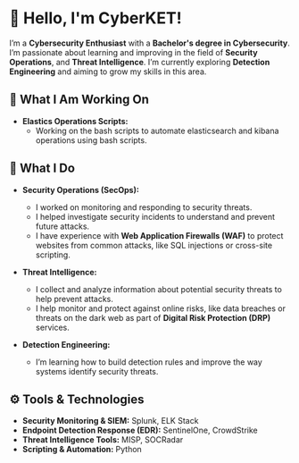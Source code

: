 # 👋 Hello, I'm CyberKET!

I’m a **Cybersecurity Enthusiast** with a **Bachelor's degree in Cybersecurity**. I’m passionate about learning and improving in the field of **Security Operations**, and **Threat Intelligence**. I’m currently exploring **Detection Engineering** and aiming to grow my skills in this area.

## 🚧 What I Am Working On

- **Elastics Operations Scripts:** 
  - Working on the bash scripts to automate elasticsearch and kibana operations using bash scripts.

## 🔐 What I Do

- **Security Operations (SecOps):** 
  - I worked on monitoring and responding to security threats.
  - I helped investigate security incidents to understand and prevent future attacks.
  - I have experience with **Web Application Firewalls (WAF)** to protect websites from common attacks, like SQL injections or cross-site scripting.
  
- **Threat Intelligence:** 
  - I collect and analyze information about potential security threats to help prevent attacks.
  - I help monitor and protect against online risks, like data breaches or threats on the dark web as part of **Digital Risk Protection (DRP)** services.

- **Detection Engineering:**
  - I’m learning how to build detection rules and improve the way systems identify security threats.

## ⚙️ Tools & Technologies

- **Security Monitoring & SIEM:** Splunk, ELK Stack
- **Endpoint Detection Response (EDR):** SentinelOne, CrowdStrike
- **Threat Intelligence Tools:** MISP, SOCRadar
- **Scripting & Automation:** Python

<!--
[![My GitHub Stats](https://github-readme-stats.vercel.app/api?username=cyberket96&count_private=true&show_icons=true&hide=prs&theme=radical)](https://github.com/cyberket96)

## 🔍 Projects

### Static Malware Analysis USing Python
- Created security checks to protect web applications from common vulnerabilities like **SQL injections** and **Cross-Site Scripting (XSS)**.
- Automated the process to improve security quickly and efficiently.

### [🛡️ Digital Risk Protection Setup](https://github.com/cyberket/digital-risk-protection)
- Worked on setting up a system to monitor and protect against risks like data leaks or brand impersonation online.

### [💻 Detection Engineering Rules](https://github.com/cyberket/detection-engineering)
- Learning how to build detection rules to identify security threats and improve overall security systems.

## 📧 How to Reach Me

- **Email:** your.email@example.com
- **LinkedIn:** [linkedin.com/in/cyberket](https://linkedin.com/in/cyberket)
- **Twitter:** [@cyberket](https://twitter.com/cyberket)

---

## 🧠 Currently Learning

- **Detection Engineering:** I’m working on improving how security systems detect attacks and threats.
- **Threat Hunting:** Learning how to search for hidden threats within systems.

## 📈 GitHub Stats

![Your streak](https://github-readme-streak-stats.herokuapp.com/?user=cyberket96&theme=dark)

## 🌍 Fun Facts

- I love solving security problems and learning new things every day.
- When I’m not working on cybersecurity, I enjoy reading about tech and exploring new tools.
- I like sharing what I learn with others through blogs or online discussions.

-->
